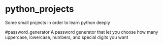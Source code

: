 # python_projects
Some small projects in order to learn python deeply

#password_generator
A password generator that let you choose how many uppercase, lowercase, numbers, and special digits you want
